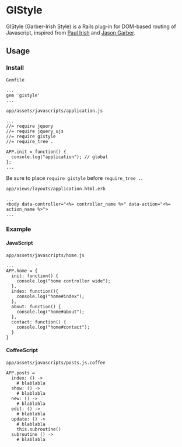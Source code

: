 # GIStyle

GIStyle (Garber-Irish Style) is a Rails plug-in for DOM-based routing of Javascript, inspired from [Paul Irish](http://paulirish.com/2009/markup-based-unobtrusive-comprehensive-dom-ready-execution/) and [Jason Garber](http://viget.com/inspire/extending-paul-irishs-comprehensive-dom-ready-execution).

## Usage

### Install

`Gemfile`

    ...
    gem 'gistyle'
    ...

`app/assets/javascripts/application.js`

    ...
    //= require jquery
    //= require jquery_ujs
    //= require gistyle
    //= require_tree .

    APP.init = function() {
      console.log("application"); // global
    };
    ...

Be sure to place `require gistyle` before `require_tree .`.

`app/views/layouts/application.html.erb`

    ...
    <body data-controller="<%= controller_name %>" data-action="<%= action_name %>">
    ...

### Example

#### JavaScript

`app/assets/javascripts/home.js`

    ...
    APP.home = {
      init: function() {
        console.log("home controller wide");
      },
      index: function(){
        console.log("home#index");
      },
      about: function() {
        console.log("home#about");
      },
      contact: function() {
        console.log("home#contact");
      }
    }

#### CoffeeScript

`app/assets/javascripts/posts.js.coffee`

    APP.posts =
      index: () ->
        # blablabla
      show: () ->
        # blablabla
      new: () ->
        # blablabla
      edit: () ->
        # blablabla
      update: () ->
        # blablabla
        this.subroutine()
      subroutine () ->
        # blablabla